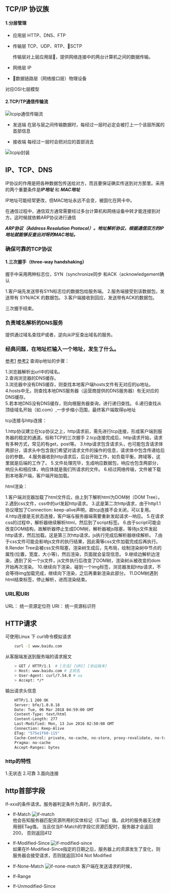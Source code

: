 ## TCP/IP 协议族
#### 1.分层管理
* 应用层 HTTP、DNS、FTP


* 传输层 TCP、UDP、RTP、SCTP

  传输层对上层应用层，提供网络连接中的两台计算机之间的数据传输。
* 网络层 IP

* 数据链路层（网络接口层）物理设备

对应OSI七层模型
#### 2.TCP/TP通信传输流
![tcpip通信传输流](https://github.com/w771854332/bengiBlog-node/blob/master/public/screenshot/tcpip通信传输流.png)  


*   发送端 
  在层与层之间传输数据时，每经过一层时必定会被打上一个该层所属的首部信息

*   接收端
  每经过一层时会把对应的首部消去
  
![tcpip封装](https://github.com/w771854332/bengiBlog-node/blob/master/public/screenshot/tcpip封装.png) 

## IP、TCP、DNS
IP协议的作用是把各种数据包传送给对方，而且要保证确实传送到对方那里。采用的两个重要条件是***IP地址*** 和 ***MAC地址***

IP地址可能经常更改，但MAC地址永远不会变，被固化在网卡中。

在通信过程中，通信双方通常需要经过多台计算机和网络设备中转才能连接到对方。这时候就依赖ARP协议进行通信

***ARP协议（Address Resolution Protocol）。地址解析协议，根据通信双方的IP地址就能够反查出对呀的MAC地址。***

### 确保可靠的TCP协议

#### 1.三次握手（three-way handshaking）
  握手中采用两种标志位，SYN（synchronize同步 和ACK（acknowledgement确认
  
  1.客户端先发送带有SYN标志位的数据包给服务端。
  2.服务端接受到该数据包，发送带有 SYN/ACK 的数据包。
  3.客户端接收到回应，发送带有ACK的数据包。
  
  三次握手结束。
  
### 负责域名解析的DNS服务
  提供通过域名查找IP或者，逆向从IP反查出域名的服务。
  
### 经典问题，在地址栏输入一个地址，发生了什么。
[参考1](https://www.jianshu.com/p/69c2cf84b407)
[参考2](https://www.jianshu.com/p/5b069ae8c4f2)
查询ip地址的步骤：
 
  1.浏览器解析出url中的域名。  
  2.查询浏览器的DNS缓存。  
  3.浏览器中没有DNS缓存，则查找本地客户端hosts文件有无对应的ip地址。  
  4.hosts中无，则查找本地DNS服务器（运营商提供的DNS服务器）有无对应的DNS缓存。  
  5.若本地DNS没有DNS缓存，则向根服务器查询，进行递归查找。
  6.递归查找从顶级域名开始（如.com）,一步步缩小范围，最终客户端取得ip地址
  
tcp连接与http连接：

  1.http协议建立在tcp协议之上，http请求前，需先进行tcp连接，形成客户端到服务器的稳定的通道。俗称TCP的三次握手
  2.tcp连接完成后，http请求开始，请求有多种方式，常见的有get，post等。
  3.http请求包含请求头，也可能包含请求体两部分，请求头中包含我们希望对请求文件的操作的信息，请求体中包含传递给后台的参数。
  4.服务器收到http请求后，后台开始工作，如负载平衡，跨域等，这里就是后端的工作了。
  5.文件处理完毕，生成响应数据包，响应也包含两部分，响应头和相应体，响应体就是我们所请求的文件。
  6.经过网络传输，文件被下载到本地客户端，客户端开始加载。
  
html渲染：

  1.客户端浏览器加载了html文件后，由上到下解析html为DOM树（DOM Tree）。
  2.遇到css文件，css中的url发起http请求。
  3.这是第二次http请求，由于http1.1协议增加了Connection: keep-alive声明，故tcp连接不会关闭，可以复用。
  4.http连接是无状态连接，客户端与服务器端需要重新发起请求--响应。
  5.在请求css的过程中，解析器继续解析html，然后到了script标签。
  6.由于script可能会改变DOM结构，故解析器停止生成DOM树，解析器被js阻塞，等待js文件发起http请求，然后加载。这是第三次http请求。js执行完成后解析器继续解析。
  7.由于css文件可能会影响js文件的执行结果，因此需等css文件加载完成后再执行。
  8.Render Tree会被css文件阻塞，渲染树生成后，先布局，绘制渲染树中节点的属性(位置，宽度，大小等)，然后渲染，页面就会呈现信息。
  9.继续边解析边渲染，遇到了另一个js文件，js文件执行后改变了DOM树，渲染树从被改变的dom开始再次渲染。
  10.继续向下渲染，碰到一个img标签，浏览器发起http请求，不会等待img加载完成，继续向下渲染，之后再重新渲染此部分。
  11.DOM树遇到html结束标签，停止解析，进而渲染结束。
  
  
### URL和URI
URL： 统一资源定位符
URI： 统一资源标识符


## HTTP请求
可使用Linux 下 curl命令模拟请求
```bash
    curl -I www.baidu.com
```
从客服端发送到服务端的请求报文

```bash
    > GET / HTTP/1.1  # [方法] [URI] [协议版本]
    > Host: www.baidu.com # 主机名
    > User-Agent: curl/7.54.0 # ua
    > Accept: */*
```
输出请求头信息
```bash
    HTTP/1.1 200 OK
    Server: bfe/1.0.8.18
    Date: Tue, 06 Mar 2018 04:59:00 GMT
    Content-Type: text/html
    Content-Length: 277
    Last-Modified: Mon, 13 Jun 2016 02:50:08 GMT
    Connection: Keep-Alive
    ETag: "575e1f60-115"
    Cache-Control: private, no-cache, no-store, proxy-revalidate, no-transform
    Pragma: no-cache
    Accept-Ranges: bytes
```

### http的特性
1.无状态
2.可靠
3.面向连接

## http首部字段

If-xxx的条件请求。服务器判定条件为真时，执行请求。
*   If-Match
![if-match](https://github.com/w771854332/bengiBlog-node/blob/master/public/screenshot/if-match.png)   
他会告知服务器匹配资源所用的实体标记（ETag）值。此时的服务器无法使用弱ETag值。
当且仅当If-Match的字段亿资源匹配时，服务器才会返回200， 否则返回412

*   If-Modified-Since
![if-modified-since](https://github.com/w771854332/bengiBlog-node/blob/master/public/screenshot/if-modified-since.png)  
如果在If-Modified-Since指定的日期之后，服务器上的资源发生了变化，则服务器会接受请求，否则就返回304 Not Modified
*   If-None-Match
![if-none-match](https://github.com/w771854332/bengiBlog-node/blob/master/public/screenshot/if-none-match.png)
客户端在发送请求的时候，
*   If-Range
*   If-Unmodified-Since